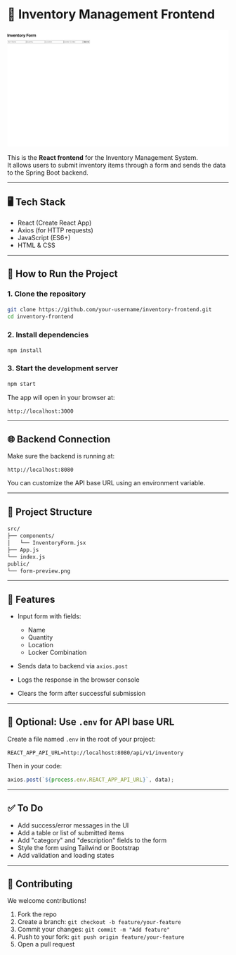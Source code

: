# 🧾 Inventory Management Frontend

![Inventory Form Preview](public/form-preview.png)

This is the **React frontend** for the Inventory Management System.  
It allows users to submit inventory items through a form and sends the data to the Spring Boot backend.

---

## 🖥️ Tech Stack

- React (Create React App)
- Axios (for HTTP requests)
- JavaScript (ES6+)
- HTML & CSS

---

## 🚀 How to Run the Project

### 1. Clone the repository
```bash
git clone https://github.com/your-username/inventory-frontend.git
cd inventory-frontend
````

### 2. Install dependencies

```bash
npm install
```

### 3. Start the development server

```bash
npm start
```

The app will open in your browser at:

```
http://localhost:3000
```

---

## 🌐 Backend Connection

Make sure the backend is running at:

```
http://localhost:8080
```

You can customize the API base URL using an environment variable.

---

## 📂 Project Structure

```
src/
├── components/
│   └── InventoryForm.jsx
├── App.js
└── index.js
public/
└── form-preview.png
```

---

## 🧾 Features

* Input form with fields:

  * Name
  * Quantity
  * Location
  * Locker Combination
* Sends data to backend via `axios.post`
* Logs the response in the browser console
* Clears the form after successful submission

---

## 🌱 Optional: Use `.env` for API base URL

Create a file named `.env` in the root of your project:

```
REACT_APP_API_URL=http://localhost:8080/api/v1/inventory
```

Then in your code:

```js
axios.post(`${process.env.REACT_APP_API_URL}`, data);
```

---

## ✅ To Do

* Add success/error messages in the UI
* Add a table or list of submitted items
* Add "category" and "description" fields to the form
* Style the form using Tailwind or Bootstrap
* Add validation and loading states

---

## 🤝 Contributing

We welcome contributions!

1. Fork the repo
2. Create a branch: `git checkout -b feature/your-feature`
3. Commit your changes: `git commit -m "Add feature"`
4. Push to your fork: `git push origin feature/your-feature`
5. Open a pull request

